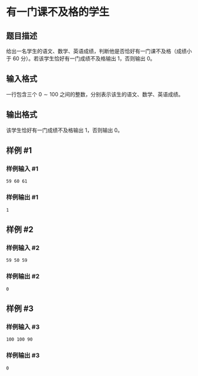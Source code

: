 # 有一门课不及格的学生

## 题目描述

给出一名学生的语文、数学、英语成绩，判断他是否恰好有一门课不及格（成绩小于 $60$ 分）。若该学生恰好有一门成绩不及格输出 $1$，否则输出 $0$。

## 输入格式

一行包含三个 $0 \sim 100$ 之间的整数，分别表示该生的语文、数学、英语成绩。

## 输出格式

该学生恰好有一门成绩不及格输出 $1$，否则输出 $0$。

## 样例 #1

### 样例输入 #1

```
59 60 61
```

### 样例输出 #1

```
1
```

## 样例 #2

### 样例输入 #2

```
59 50 59
```

### 样例输出 #2

```
0
```

## 样例 #3

### 样例输入 #3

```
100 100 90
```

### 样例输出 #3

```
0
```
